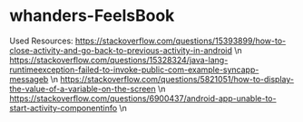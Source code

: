 # whanders-FeelsBook

Used Resources:
https://stackoverflow.com/questions/15393899/how-to-close-activity-and-go-back-to-previous-activity-in-android  \n
https://stackoverflow.com/questions/15328324/java-lang-runtimeexception-failed-to-invoke-public-com-example-syncapp-messageb  \n
https://stackoverflow.com/questions/5821051/how-to-display-the-value-of-a-variable-on-the-screen  \n
https://stackoverflow.com/questions/6900437/android-app-unable-to-start-activity-componentinfo  \n
